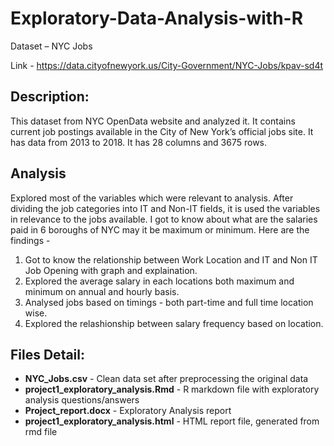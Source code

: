 # Exploratory-Data-Analysis-with-R

Dataset – NYC Jobs

Link - https://data.cityofnewyork.us/City-Government/NYC-Jobs/kpav-sd4t

## Description:

This dataset from NYC OpenData website and analyzed it. It contains current job postings available in the City of New York’s official jobs site. It has data from 2013 to 2018. It has 28 columns and 3675 rows.

## Analysis

Explored most of the variables which were relevant to analysis. After dividing the job categories into IT and Non-IT fields, it is used the variables in relevance to the jobs available. I got to know about what are the salaries paid in 6 boroughs of NYC may it be maximum or minimum. 
Here are the findings - 
1. Got to know the relationship between Work Location and IT and Non IT Job Opening with graph and explaination. 
2. Explored the average salary in each locations both maximum and minimum on annual and hourly basis. 
3. Analysed jobs based on timings - both part-time and full time location wise. 
4. Explored the relashionship between salary frequency based on location.

## Files Detail: 

* **NYC_Jobs.csv** - Clean data set after preprocessing the original data
* **project1_exploratory_analysis.Rmd** - R markdown file with exploratory analysis questions/answers
* **Project_report.docx** - Exploratory Analysis report
* **project1_exploratory_analysis.html** - HTML report file, generated from rmd file
